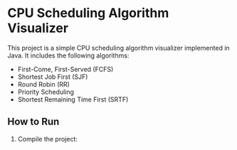 # CPU Scheduling Algorithm Visualizer

This project is a simple CPU scheduling algorithm visualizer implemented in Java. It includes the following algorithms:
- First-Come, First-Served (FCFS)
- Shortest Job First (SJF)
- Round Robin (RR)
- Priority Scheduling
- Shortest Remaining Time First (SRTF)

## How to Run

1. Compile the project:
